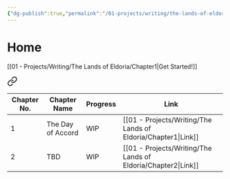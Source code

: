 ```yaml
---
{"dg-publish":true,"permalink":"/01-projects/writing/the-lands-of-eldoria/home/","tags":["gardenEntry"]}
---
```


# Home

[[01 - Projects/Writing/The Lands of Eldoria/Chapter1\|Get Started!]]


<div class="transclusion internal-embed is-loaded"><a class="markdown-embed-link" href="/01-projects/writing/the-lands-of-eldoria/index/" aria-label="Open link"><svg xmlns="http://www.w3.org/2000/svg" width="24" height="24" viewBox="0 0 24 24" fill="none" stroke="currentColor" stroke-width="2" stroke-linecap="round" stroke-linejoin="round" class="svg-icon lucide-link"><path d="M10 13a5 5 0 0 0 7.54.54l3-3a5 5 0 0 0-7.07-7.07l-1.72 1.71"></path><path d="M14 11a5 5 0 0 0-7.54-.54l-3 3a5 5 0 0 0 7.07 7.07l1.71-1.71"></path></svg></a><div class="markdown-embed">





| Chapter No. | Chapter Name      | Progress | Link               |
| ----------- | ----------------- | -------- | ------------------ |
| 1           | The Day of Accord | WIP      | [[01 - Projects/Writing/The Lands of Eldoria/Chapter1\|Link]] |
| 2           | TBD               | WIP      | [[01 - Projects/Writing/The Lands of Eldoria/Chapter2\|Link]] |


</div></div>
